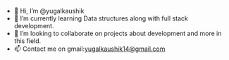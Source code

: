 - 👋 Hi, I’m @yugalkaushik
- 🌱 I’m currently learning Data structures along with full stack development.
- 💞️ I’m looking to collaborate on projects about development and more in this field.
- 📫 Contact me on gmail:yugalkaushik14@gmail.com 
